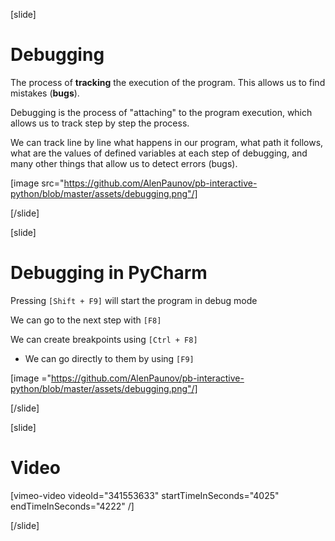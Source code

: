 [slide]
# Debugging
The process of **tracking** the execution of the program. This allows us to find mistakes (**bugs**).

Debugging is the process of "attaching" to the program execution, which allows us to track step by step the process. 

We can track line by line what happens in our program, what path it follows, what are the values of defined variables at each step of debugging, and many other things that allow us to detect errors (bugs).

[image src="https://github.com/AlenPaunov/pb-interactive-python/blob/master/assets/debugging.png"/]

[/slide]

[slide]
# Debugging in PyCharm
Pressing `[Shift + F9]` will start the program in debug mode

We can go to the next step with `[F8]`

We can create breakpoints using `[Ctrl + F8]`
  * We can go directly to them by using `[F9]`

[image ="https://github.com/AlenPaunov/pb-interactive-python/blob/master/assets/debugging.png"/]

[/slide]

[slide]
# Video

[vimeo-video videoId="341553633" startTimeInSeconds="4025" endTimeInSeconds="4222" /]

[/slide]